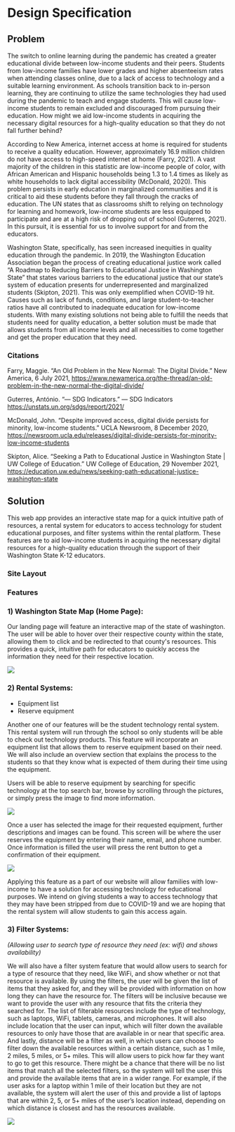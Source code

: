  # Design Specification

 ## Problem 

The switch to online learning during the pandemic has created a greater educational divide between low-income students and their peers. Students from low-income families have lower grades and higher absenteeism rates when attending classes online, due to a lack of access to technology and a suitable learning environment. As schools transition back to in-person learning, they are continuing to utilize the same technologies they had used during the pandemic to teach and engage students. This will cause low-income students to remain excluded and discouraged from pursuing their education. How might we aid low-income students in acquiring the necessary digital resources for a high-quality education so that they do not fall further behind?

According to New America, internet access at home is required for students to receive a quality education. However, approximately 16.9 million children do not have access to high-speed internet at home (Farry, 2021). A vast majority of the children in this statistic are low-income people of color, with African American and Hispanic households being 1.3 to 1.4 times as likely as white households to lack digital accessibility (McDonald, 2020). This problem persists in early education in marginalized communities and it is critical to aid these students before they fall through the cracks of education. The UN states that as classrooms shift to relying on technology for learning and homework, low-income students are less equipped to participate and are at a high risk of dropping out of school (Guterres,  2021). In this pursuit, it is essential for us to involve support for and from the educators. 

Washington State, specifically, has seen increased inequities in quality education through the pandemic. In 2019, the Washington Education Association began the process of creating educational justice work called “A Roadmap to Reducing Barriers to Educational Justice in Washington State” that states various barriers to the educational justice that our state’s system of education presents for underrepresented and marginalized students (Skipton, 2021). This was only exemplified when COVID-19 hit. Causes such as lack of funds, conditions, and large student-to-teacher ratios have all contributed to inadequate education for low-income students. With many existing solutions not being able to fulfill the needs that students need for quality education, a better solution must be made that allows students from all income levels and all necessities to come together and get the proper education that they need.


 ### Citations
Farry, Maggie. “An Old Problem in the New Normal: The Digital Divide.” New America, 6 July 2021, 	https://www.newamerica.org/the-thread/an-old-problem-in-the-new-normal-the-digital-divide/

Guterres, António. “— SDG Indicators.” — SDG Indicators https://unstats.un.org/sdgs/report/2021/

McDonald, John. “Despite improved access, digital divide persists for minority, low-income students.”  UCLA Newsroom, 8 December 2020, https://newsroom.ucla.edu/releases/digital-divide-persists-for-minority-low-income-students

Skipton, Alice. “Seeking a Path to Educational Justice in Washington State | UW College of Education.” UW College of Education, 29 November 2021, https://education.uw.edu/news/seeking-path-educational-justice-washington-state

 

 ## Solution
 
 This web app provides an interactive state map for a quick intuitive path of resources, a rental system for educators to access technology for student educational purposes, and filter systems within the rental platform. These features are to aid low-income students in acquiring the necessary digital resources for a high-quality education through the support of their Washington State  K-12 educators.

  ### Site Layout

### Features

### 1) Washington State Map (Home Page):

Our landing page will feature an interactive map of the state of washington. The user will be able to hover over their respective county within the state, allowing them to click and be redirected to that county's resources. This provides a quick, intuitive path for educators to quickly access the information they need for their respective location. 

<img src="diagrams/Home.jpg">


### 2) Rental Systems:

- Equipment list
- Reserve equipment


Another one of our features will be the student technology rental system. This rental system will run through the school so only students will be able to check out technology products. This feature will incorporate an equipment list that allows them to reserve equipment based on their need. We will also include an overview section that explains the process to the students so that they know what is expected of them during their time using the equipment. 

Users will be able to reserve equipment by searching for specific technology at the top search bar, browse by scrolling through the pictures, or simply press the image to find more information. 

<img src="diagrams/Rentals.jpg">

Once a user has selected the image for their requested equipment, further descriptions and images can be found. This screen will be where the user reserves the equipment by entering their name, email, and phone number. Once information is filled the user will press the rent button to get a confirmation of their equipment. 

<img src="diagrams/Rental selected.jpg">

Applying this feature as a part of our website will allow families with low-income to have a solution for accessing technology for educational purposes. We intend on giving students a way to access technology that they may have been stripped from due to COVID-19 and we are hoping that the rental system will allow students to gain this access again.


### 3) Filter Systems:

_(Allowing user to search type of resource they need (ex: wifi) and shows availability)_ 

We will also have a filter system feature that would allow users to search for a type of resource that they need, like WiFi, and show whether or not that resource is available. By using the filters, the user will be given the list of items that they asked for, and they will be provided with information on how long they can have the resource for. The filters will be inclusive because we want to provide the user with any resource that fits the criteria they searched for. The list of filterable resources include the type of technology, such as laptops, WiFi, tablets, cameras, and microphones. It will also include location that the user can input, which will filter down the available resources to only have those that are available in or near that specific area. And lastly, distance will be a filter as well, in which users can choose to filter down the available resources within a certain distance, such as 1 mile, 2 miles, 5 miles, or 5+ miles. This will allow users to pick how far they want to go to get this resource. There might be a chance that there will be no list items that match all the selected filters, so the system will tell the user this and provide the available items that are in a wider range. For example, if the user asks for a laptop within 1 mile of their location but they are not available, the system will alert the user of this and provide a list of laptops that are within 2, 5, or 5+ miles of the user’s location instead, depending on which distance is closest and has the resources available. 


<img src="diagrams/Rentals (filters applied).jpg">






